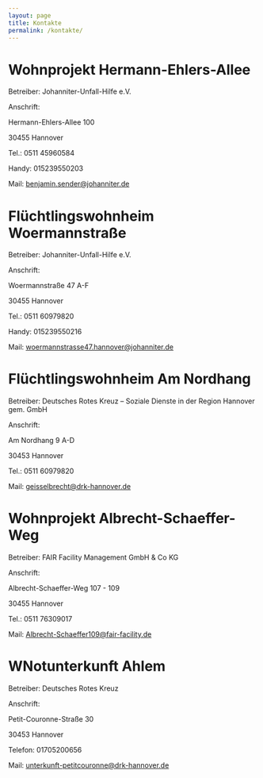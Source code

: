 ```yaml
---
layout: page
title: Kontakte
permalink: /kontakte/
---
```


# **Wohnprojekt Hermann-Ehlers-Allee**

Betreiber: Johanniter-Unfall-Hilfe e.V.

Anschrift:

Hermann-Ehlers-Allee 100

30455 Hannover

Tel.:  0511 45960584

Handy: 015239550203

Mail: benjamin.sender@johanniter.de


# **Flüchtlingswohnheim Woermannstraße**

Betreiber: Johanniter-Unfall-Hilfe e.V.

Anschrift:

Woermannstraße 47 A-F

30455 Hannover

Tel.: 0511 60979820

Handy: 015239550216

Mail: woermannstrasse47.hannover@johanniter.de


# **Flüchtlingswohnheim Am Nordhang**

Betreiber: Deutsches Rotes Kreuz – Soziale Dienste in der Region Hannover gem. GmbH

Anschrift:

Am Nordhang 9 A-D

30453 Hannover

Tel.:  0511 60979820

Mail: geisselbrecht@drk-hannover.de 


# **Wohnprojekt Albrecht-Schaeffer-Weg**

Betreiber: FAIR Facility Management GmbH & Co KG

Anschrift:

Albrecht-Schaeffer-Weg 107 - 109

30455 Hannover

Tel.:  0511 76309017

Mail: Albrecht-Schaeffer109@fair-facility.de


# **WNotunterkunft Ahlem**

Betreiber: Deutsches Rotes Kreuz

Anschrift:

Petit-Couronne-Straße 30 

30453 Hannover

Telefon: 01705200656

Mail: unterkunft-petitcouronne@drk-hannover.de



